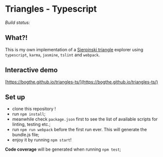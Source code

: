 # Triangles - Typescript

*Build status:*

## What?!
This is my own implementation of a [Sierpinski triangle](https://en.wikipedia.org/wiki/Sierpinski_triangle) explorer using `typescript`, `karma`, `jasmine`, `tslint` and `webpack`.

## Interactive demo
[https://bogthe.github.io/triangles-ts/](https://bogthe.github.io/triangles-ts/) 

## Set up
- clone this repository !
- run `npm install`;
- meanwhile check `package.json` first to see the list of available scripts for linting, testing etc.;
- run `npm run webpack` before the first run ever. This will generate the bundle.js file;
- enjoy it by running `npm start`!

**Code coverage** will be generated when running `npm test`;